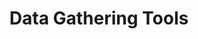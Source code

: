 ---
id: datagathering
title: Data Gathering Tools
tags:
  - Tools
  - Data Gathering
sidebar_position: 4
---